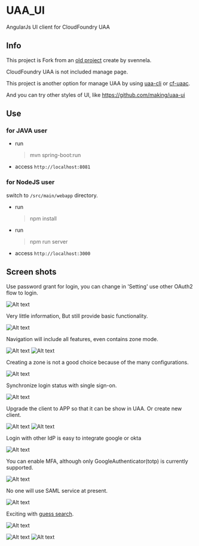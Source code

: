 # UAA_UI

AngularJs UI client for CloudFoundry UAA

## Info

This project is Fork from an [old project](https://github.com/svennela/UAA_UI) create by svennela.

CloudFoundry UAA is not included manage page.

This project is another option for manage UAA by using [uaa-cli](https://github.com/cloudfoundry-incubator/uaa-cli) or [cf-uaac](https://github.com/cloudfoundry/cf-uaac).
 
And you can try other styles of UI, like https://github.com/making/uaa-ui

## Use

### for JAVA user

- run
    > mvn spring-boot:run
- access `http://localhost:8081`

### for NodeJS user

switch to `/src/main/webapp` directory.

- run
    > npm install
- run
    > npm run server
- access `http://localhost:3000`

## Screen shots

Use password grant for login, you can change in 'Setting' use other OAuth2 flow to login.

![Alt text](/doc/login.png?raw=true "Login")

Very little information, But still provide basic functionality.

![Alt text](/doc/user-info.png?raw=true "UserInfo")

Navigation will include all features, even contains zone mode.

![Alt text](/doc/nav.png?raw=true "Nav")
![Alt text](/doc/zone-mode.png?raw=true "ZoneMode")

Creating a zone is not a good choice because of the many configurations.

![Alt text](/doc/zone.png?raw=true "Zone")

Synchronize login status with single sign-on.

![Alt text](/doc/sso.png?raw=true "SSO")

Upgrade the client to APP so that it can be show in UAA.
Or create new client.

![Alt text](/doc/app.png?raw=true "App")
![Alt text](/doc/client.png?raw=true "Client")

Login with other IdP is easy to integrate google or okta

![Alt text](/doc/idp.png?raw=true "IDP")

You can enable MFA, although only GoogleAuthenticator(totp) is currently supported.

![Alt text](/doc/mfa.png?raw=true "MFA")

No one will use SAML service at present.

![Alt text](/doc/saml.png?raw=true "SAML")

Exciting with [guess search](https://xiaoyao9184.wordpress.com/2019/03/25/think-about-guess-search/).

![Alt text](/doc/guess-search.gif?raw=true "GuessSearch")

![Alt text](/doc/guess_search_uaa_ui.gif "GuessSearch")
![Alt text](/doc/guess_search_uaa_ui_2.gif "GuessSearch")